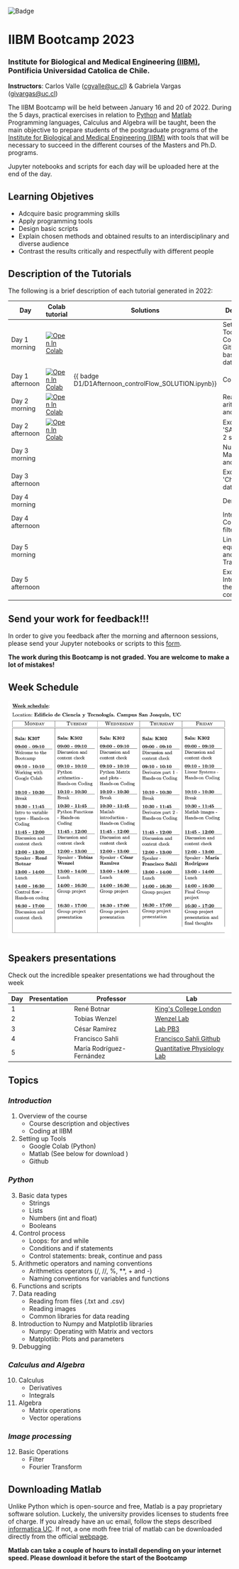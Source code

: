 
![Badge](https://github.com/CarlosValleA/IIBM-BootCamp-2023/actions/workflows/badge-colab.yml/badge.svg)


# IIBM Bootcamp 2023
### Institute for Biological and Medical Engineering [(IIBM)](https://ingenieriabiologicaymedica.uc.cl/en/), Pontificia Universidad Catolica de Chile.

**Instructors**: Carlos Valle (cgvalle@uc.cl) & Gabriela Vargas (givargas@uc.cl)


The IIBM Bootcamp will be held between January 16 and 20 of 2022. During the 5 days, practical exercises in relation to [Python](https://www.python.org/) and [Matlab](https://la.mathworks.com/) Programming languages, Calculus and Algebra will be taught, been the main objective to prepare students of the postgraduate programs of the [Institute for Biological and Medical Engineering (IIBM)](https://ingenieriabiologicaymedica.uc.cl/en/) with tools that will be necessary to succeed in the different courses of the Masters and Ph.D. programs.

Jupyter notebooks and scripts for each day will be uploaded here at the end of the day.


## **Learning Objetives**
* Adcquire basic programming skills
* Apply programming tools
* Design basic scripts
* Explain chosen methods and obtained results to an interdisciplinary and diverse audience
* Contrast the results critically and respectfully with different people


## Description of the Tutorials

The following is a brief description of each tutorial generated in 2022:

| Day   | Colab tutorial          |  Solutions |          Description             |
|-------|---------------------------|--|-------------------------------------|
| Day 1 morning | [![Open In Colab](https://colab.research.google.com/assets/colab-badge.svg)](https://colab.research.google.com/github/CarlosValleA/IIBM-BootCamp-2023/blob/main/D1/D1Morning_tools_elemental_python.ipynb) || Setting up Tools Google Colab and Github and basics of data types| 
| Day 1 afternoon | [![Open In Colab](https://colab.research.google.com/assets/colab-badge.svg)](https://colab.research.google.com/github/CarlosValleA/IIBM-BootCamp-2023/blob/main/D1/D1Afternoon_controlFlow.ipynb)|{{ badge D1/D1Afternoon_controlFlow_SOLUTION.ipynb}}| Control flow|
| Day 2 morning | [![Open In Colab](https://colab.research.google.com/assets/colab-badge.svg)](https://colab.research.google.com/github/CarlosValleA/IIBM-BootCamp-2023/blob/main/D2/D2Morning.ipynb) || Reading data, arithmetics and functions|
| Day 2 afternoon | [![Open In Colab](https://colab.research.google.com/assets/colab-badge.svg)](https://colab.research.google.com/github/CarlosValleA/IIBM-BootCamp-2023/blob/main/D2/D2Afertoon.ipynb) || Excersise: 'SARS-Cov-2 sequence' |
| Day 3 morning  | || Numpy, Matlab arrays and plots|
| Day 3 afternoon || | Excersise: 'Chile: COVID data'|
| Day 4 morning | || Derivatives|
| Day 4 afternoon | || Integrals and Convolutional filters|
| Day 5 morning |  || Linear equations and Fourier Transform|
| Day 5 afternoon | | | Excersise: Integrate all the week content |


## **Send your work for feedback!!!**
In order to give you feedback after the morning and afternoon sessions, please send your Jupyter notebooks or scripts to this [form](https://forms.gle/bTTiNxwp2R5o2czn6). 

**The work during this Bootcamp is not graded. You are welcome to make a lot of mistakes!**


## **Week Schedule**
![imagen](https://github.com/CarlosValleA/IIBM-BootCamp-2023/blob/main/assets/week_schedule.png)


## **Speakers presentations**
Check out the incredible speaker presentations we had throughout the week


| Day | Presentation | Professor                  | Lab                                                                              |
|-----|--------------|---------------------------|--------------------------------------------------------------------------------- |
| 1   |              | René Botnar               | [King's College London](https://www.kcl.ac.uk/people/rene-botnar)              |
| 2   |              | Tobias Wenzel             | [Wenzel Lab](https://wenzel-lab.github.io/)                                      |
| 3   |              | César Ramírez             | [Lab PB3](https://pb3.sitios.ing.uc.cl/)                                         |
| 4   |              | Francisco Sahli           | [Francisco Sahli Github](https://fsahli.github.io/)                              |
| 5   |              | María Rodríguez-Fernández     | [Quantitative Physiology Lab](https://marodriguezf.sitios.ing.uc.cl)         |


## **Topics**
### *Introduction*
1. Overview of the course
    * Course description and objectives
    * Coding at IIBM
2. Setting up Tools
    * Google Colab (Python)
    * Matlab (See below for download )
    * Github
### *Python*
3. Basic data types 
    * Strings 
    * Lists 
    * Numbers (int and float)
    * Booleans
4. Control process
    * Loops: for and while
    * Conditions and if statements
    * Control statements: break, continue and pass
5. Arithmetic operators and naming conventions
    * Arithmetics operators (/, //, \%, **, + and -)
    * Naming conventions for variables and functions
6. Functions and scripts
7. Data reading
    * Reading from files (.txt and .csv)
    * Reading images
    * Common libraries for data reading
8. Introduction to Numpy and Matplotlib libraries
    * Numpy: Operating with Matrix and vectors
    * Matplotlib: Plots and parameters 
9. Debugging
    
### *Calculus and Algebra*
10. Calculus
    * Derivatives
    * Integrals
11. Algebra
    * Matrix operations
    * Vector operations

### *Image processing*
12. Basic Operations
    * Filter
    * Fourier Transform


## **Downloading Matlab**
Unlike Python which is open-source and free, Matlab is a pay proprietary software solution. Luckely, the university provides licenses to students free of charge. If you already have an uc email, follow the steps described [informatica UC](https://informatica.uc.cl/licencias#mathworks-matlab-campus-agreement). If not, a one moth free trial of matlab can be downloaded directly from the official [webpage](https://la.mathworks.com/campaigns/products/trials.html).

**Matlab can take a couple of hours to install depending on your internet speed. Please download it before the start of the Bootcamp**

